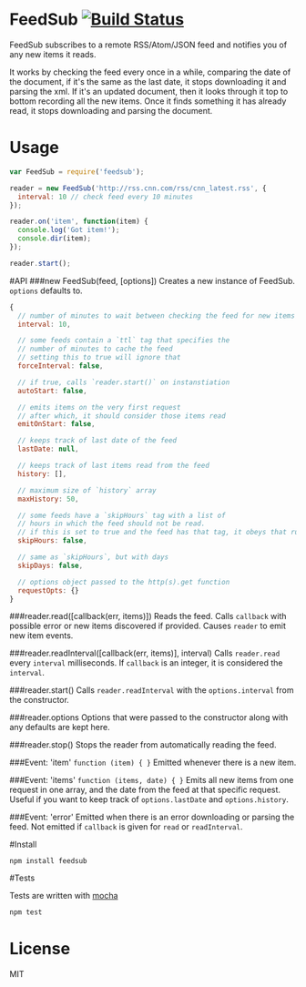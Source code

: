 # FeedSub [![Build Status](https://secure.travis-ci.org/fent/node-feedsub.png)](http://travis-ci.org/fent/node-feedsub)

FeedSub subscribes to a remote RSS/Atom/JSON feed and notifies you of any new items it reads.

It works by checking the feed every once in a while, comparing the date of the document, if it's the same as the last date, it stops downloading it and parsing the xml. If it's an updated document, then it looks through it top to bottom recording all the new items. Once it finds something it has already read, it stops downloading and parsing the document.


# Usage

```javascript
var FeedSub = require('feedsub');

reader = new FeedSub('http://rss.cnn.com/rss/cnn_latest.rss', {
  interval: 10 // check feed every 10 minutes
});

reader.on('item', function(item) {
  console.log('Got item!');
  console.dir(item);
});

reader.start();
```

#API
###new FeedSub(feed, [options])
Creates a new instance of FeedSub. `options` defaults to.

```javascript
{
  // number of minutes to wait between checking the feed for new items
  interval: 10,

  // some feeds contain a `ttl` tag that specifies the
  // number of minutes to cache the feed
  // setting this to true will ignore that
  forceInterval: false,

  // if true, calls `reader.start()` on instanstiation
  autoStart: false, 

  // emits items on the very first request
  // after which, it should consider those items read
  emitOnStart: false,

  // keeps track of last date of the feed
  lastDate: null,

  // keeps track of last items read from the feed
  history: [],

  // maximum size of `history` array
  maxHistory: 50,

  // some feeds have a `skipHours` tag with a list of
  // hours in which the feed should not be read.
  // if this is set to true and the feed has that tag, it obeys that rule
  skipHours: false,

  // same as `skipHours`, but with days
  skipDays: false,

  // options object passed to the http(s).get function
  requestOpts: {}
}
```

###reader.read([callback(err, items)])
Reads the feed. Calls `callback` with possible error or new items discovered if provided. Causes `reader` to emit new item events.

###reader.readInterval([callback(err, items)], interval)
Calls `reader.read` every `interval` milliseconds. If `callback` is an integer, it is considered the `interval`.

###reader.start()
Calls `reader.readInterval` with the `options.interval` from the constructor.

###reader.options
Options that were passed to the constructor along with any defaults are kept here.

###reader.stop()
Stops the reader from automatically reading the feed.

###Event: 'item'
`function (item) { }`
Emitted whenever there is a new item.

###Event: 'items'
`function (items, date) { }`
Emits all new items from one request in one array, and the date from the feed at that specific request. Useful if you want to keep track of `options.lastDate` and `options.history`.

###Event: 'error'
Emitted when there is an error downloading or parsing the feed. Not emitted if `callback` is given for `read` or `readInterval`.


#Install

    npm install feedsub


#Tests

Tests are written with [mocha](http://visionmedia.github.com/mocha/)

```bash
npm test
```


# License

MIT
